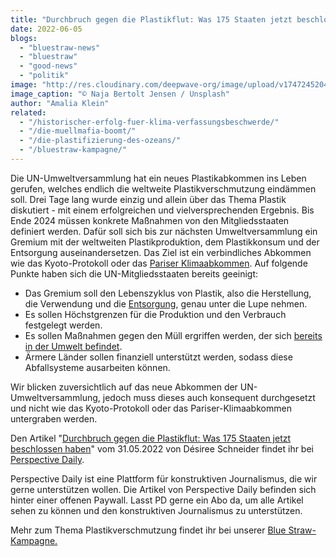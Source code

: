 ```yaml
---
title: "Durchbruch gegen die Plastikflut: Was 175 Staaten jetzt beschlossen haben"
date: 2022-06-05
blogs: 
  - "bluestraw-news"
  - "bluestraw"
  - "good-news"
  - "politik"
image: "http://res.cloudinary.com/deepwave-org/image/upload/v1747245204/deepwave.org/Plastik_Plastikflut_naja-bertolt-jensen-unsplash-scaled.jpg"
image_caption: "© Naja Bertolt Jensen / Unsplash"
author: "Amalia Klein"
related: 
  - "/historischer-erfolg-fuer-klima-verfassungsbeschwerde/"
  - "/die-muellmafia-boomt/"
  - "/die-plastifizierung-des-ozeans/"
  - "/bluestraw-kampagne/"
---
```


Die UN-Umweltversammlung hat ein neues Plastikabkommen ins Leben gerufen, welches endlich die weltweite Plastikverschmutzung eindämmen soll. Drei Tage lang wurde einzig und allein über das Thema Plastik diskutiert - mit einem erfolgreichen und vielversprechenden Ergebnis. Bis Ende 2024 müssen konkrete Maßnahmen von den Mitgliedsstaaten definiert werden. Dafür soll sich bis zur nächsten Umweltversammlung ein Gremium mit der weltweiten Plastikproduktion, dem Plastikkonsum und der Entsorgung auseinandersetzen. Das Ziel ist ein verbindliches Abkommen wie das Kyoto-Protokoll oder das [Pariser Klimaabkommen](https://www.deepwave.org/historischer-erfolg-fuer-klima-verfassungsbeschwerde/). Auf folgende Punkte haben sich die UN-Mitgliedsstaaten bereits geeinigt:

- Das Gremium soll den Lebenszyklus von Plastik, also die Herstellung, die Verwendung und die [Entsorgung](https://www.deepwave.org/die-muellmafia-boomt/), genau unter die Lupe nehmen.
- Es sollen Höchstgrenzen für die Produktion und den Verbrauch festgelegt werden.
- Es sollen Maßnahmen gegen den Müll ergriffen werden, der sich [bereits in der Umwelt befindet](https://www.deepwave.org/die-plastifizierung-des-ozeans/).
- Ärmere Länder sollen finanziell unterstützt werden, sodass diese Abfallsysteme ausarbeiten können.

Wir blicken zuversichtlich auf das neue Abkommen der UN-Umweltversammlung, jedoch muss dieses auch konsequent durchgesetzt und nicht wie das Kyoto-Protokoll oder das Pariser-Klimaabkommen untergraben werden.

Den Artikel "[Durchbruch gegen die Plastikflut: Was 175 Staaten jetzt beschlossen haben](https://perspective-daily.de/article/2153-durchbruch-gegen-die-plastikflut-was-175-staaten-jetzt-beschlossen-haben/4muSMWRO)" vom 31.05.2022 von Désiree Schneider findet ihr bei [Perspective Daily](https://perspective-daily.de/).

Perspective Daily ist eine Plattform für konstruktiven Journalismus, die wir gerne unterstützen wollen. Die Artikel von Perspective Daily befinden sich hinter einer offenen Paywall. Lasst PD gerne ein Abo da, um alle Artikel sehen zu können und den konstruktiven Journalismus zu unterstützen.

Mehr zum Thema Plastikverschmutzung findet ihr bei unserer [Blue Straw-Kampagne.](https://www.deepwave.org/bluestraw-kampagne/)

